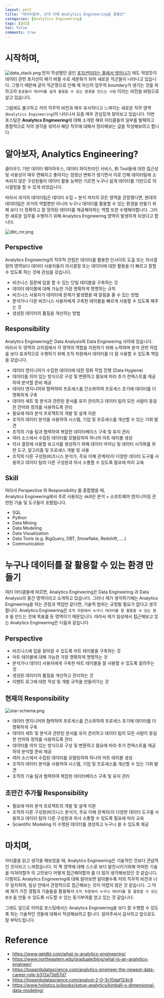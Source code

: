 ```yaml
---
layout: post
title: "데이터잡부, 근데 이제 Analytics Engineering을 곁들인"
categories: [Analytics Engineering]
tags: [글또]
toc: false
comments: true
---
```

# 시작하며,
![data_stack.png](https://miro.medium.com/max/1400/1*VME7n7__zjHBy1s-Y3TAHA.png)
먼저 작성했던 글인 [포지션이라는 틀에서 벗어나기](https://jongikp.github.io/%EB%82%98%EB%8A%94%20%EC%9D%B8%EA%B0%84%20%ED%8F%89%EC%96%91%EB%83%89%EB%A9%B4%EC%9D%B4%EB%8B%A4/2022/04/15/%ED%8F%AC%EC%A7%80%EC%85%98%EC%97%90%EC%84%9C-%EB%B2%97%EC%96%B4%EB%82%98%EA%B8%B0.html) 에도 적었듯이 데이터 관련 포지션이 해가 바뀔 수로 세분화가 되어 새로운 직군들이 나타나고 있습니다.
그렇기 때문에 굳이 직군명으로 인해 제 자신의 업무적 boundary가 생기는 것을 피하고자 `동료들이 데이터를 쉽게 활용할 수 있는 환경을 만드는 사람` 이라는 비전을 바탕으로 살고 있습니다.

그럼에도 불구하고 저의 직무적 비전과 매우 유사하다고 느껴지는 새로운 직무 영역(`Analytics Engineering`)이 나타나서 요즘 매우 관심있게 찾아보고 있습니다.
이번 포스팅은 **Analytics Engineering**에 대해 소개한 해외 아티클들의 일부를 발췌하고 종합적으로 저의 생각을 섞어서 해당 직무에 대해서 정리해보는 글을 작성해보려고 합니다.

# 알아보자, Analytics Engineering?
클라우드 기반 데이터 웨어하우스, 데이터 파이프라인 서비스, BI Tool들에 대한 접근성 및 사용성이 매우 편해지고 좋아지는 엄청난 변화가 생기면서 
이로 인해 데이터팀에 소속되지 않은 구성원들이 데이터 활용 능력만 기르면 누구나 쉽게 데이터를 기반으로 의사결정을 할 수 있게 되었습니다.

따라서 과거의 데이터팀은 데이터 수집 ~ 분석 까지의 모든 영역을 관장했다면, 현대의 데이터팀은 과거의 역할뿐만 아니라 누구나 데이터를 활용할 수 있는 환경을 만들기 위해 보다 더 정확하고 잘 정의된 데이터를 제공해야하는 역할 또한 수행해야합니다.
그러한 새로운 임무를 수행하기 위해 Analytics Engineering 영역이 발생하게 되었다고 합니다.

![dbt_rnr.png](https://www.getdbt.com/ui/img/guides/analytics-engineering/analytics-engineer-role.png)

## Perspective
Analytics Engineering의 직무적 관점은 데이터를 활용한 인사이트 도출 또는 의사결정의 영역보다 데이터 사용자들이 의사결정 또는 데이터에 대한 활용을 더 빠르고 잘할 수 있도록 하는 것에 관심을 갖습니다.
* 비즈니스 질문에 답을 할 수 있는 단일 테이블을 구축하는 것
* 데이터 테이블에 대해 가능한 가장 명확하게 명명하는 규칙
* 비즈니스 사용자가 데이터에 문제가 발생했을 때 알림을 줄 수 있는 방법
* 분석가나 다른 비즈니스 사용자에게 구축한 테이블을 빠르게 사용할 수 있도록 해주는 것
* 생성된 데이터의 품질을 개선하는 방법

## Responsibility
Analytics Engineering은 Data Analysis와 Data Engineering 사이에 있습니다.  
따라서 두 영역의 교차점에서 각 영역의 역할을 지원하기 위해 노력하며 분석 관련 작업을 보다 효과적으로 수행하기 위해 조직 차원에서 데이터를 더 잘 사용할 수 있도록 책임을 갖습니다.
* 데이터 엔지니어가 수집한 데이터에 대한 정화 작업 진행 (Data Hygiene)
* 데이터를 의미 있는 방식으로 구성 및 변환하고 필요에 따라 추가 컨텍스트를 제공하여 분석할 준비 제공
* 데이터 엔지니어와 협력하여 프로세스를 간소화하여 프로세스 초기에 데이터를 더 명확하게 구축
* 데이터 세트 및 분석과 관련된 문서를 유지 관리하고 데이터 팀의 모든 사람이 동일한 언어와 정의를 사용하도록 관리
* 필요에 따라 분석 프로젝트의 개발 및 설계 지원
* 조직이 데이터 분석을 사용하여 시스템, 기업 및 프로세스를 개선할 수 있는 기회 발견
* 조직의 기술 팀과 협력하여 복잡한 데이터베이스 구축 및 유지 관리
* 여러 소스에서 수집된 데이터를 모델링하여 하나의 마트 테이블 생성
* 의사 결정에 사용할 보고서를 생성하기 위해 데이터 마이닝 및 데이터 시각화를 위한 도구, 알고리즘 및 프로세스 개발 및 사용
* 조직의 다른 구성원(비즈니스 분석가, 주요 이해 관계자)이 다양한 데이터 도구를 사용하고 데이터 팀의 다른 구성원과 의사 소통할 수 있도록 필요에 따라 교육

## Skill
따라서 Perspective 와 Responsibility 를 종합했을 때,  
Analytics Engineering에서 주로 사용되는 skill은 분석 + 소프트웨어 엔지니어링 관련된 기술 및 도구들이 포함됩니다.
* SQL
* Python
* Data Mining
* Data Modeling
* Data Visualization
* Data Tools (e.g. BigQuery, DBT, Snowflake, Redshift, ....)
* Communication

# 누구나 데이터를 잘 활용할 수 있는 환경 만들기
여러 아티클들에 따르면, Analytics Engineering은 Data Engineering 과 Data Analysis의 중간 영역이라고 소개하고 있습니다.
그러나 제가 생각하기에는 Analytics Engineering을 하는 관점과 책임만 같다면, 기술적 범위는 규정될 필요가 없다고 생각합니다.
Analytics Engineering은 `조직 차원에서 누구나 데이터를 잘 활용할 수 있는 환경` 을 만드는 것에 목표를 둔 영역이기 때문입니다. 
따라서 제가 일상에서 접근해보고 있는 Analytics Engineering은 다음과 같습니다.

## Perspective
* 비즈니스에 답을 찾아갈 수 있도록 마트 테이블을 구축하는 것
* 마트 테이블에 대해 가능한 가장 명확하게 명명하는 것
* 분석가나 데이터 사용자에게 구축한 마트 테이블을 잘 사용할 수 있도록 알려주는 것
* 생성된 데이터의 품질을 개선하고 관리하는 것
* 이벤트 로그에 대한 작성 및 개발 규칙을 만들어가는 것

## 현재의 Responsibility
![star-schema.png](https://cdn.holistics.io/guidebook/star-schema.png)
* 데이터 엔지니어와 협력하여 프로세스를 간소화하여 프로세스 초기에 데이터를 더 명확하게 구축
* 데이터 세트 및 분석과 관련된 문서를 유지 관리하고 데이터 팀의 모든 사람이 동일한 언어와 정의를 사용하도록 관리
* 데이터를 의미 있는 방식으로 구성 및 변환하고 필요에 따라 추가 컨텍스트를 제공하여 분석할 준비 제공
* 여러 소스에서 수집된 데이터를 모델링하여 하나의 마트 테이블 생성
* 조직이 데이터 분석을 사용하여 시스템, 기업 및 프로세스를 개선할 수 있는 기회 발견
* 조직의 기술 팀과 협력하여 복잡한 데이터베이스 구축 및 유지 관리

## 조만간 추가될 Responsibility
* 필요에 따라 분석 프로젝트의 개발 및 설계 지원
* 조직의 다른 구성원(비즈니스 분석가, 주요 이해 관계자)이 다양한 데이터 도구를 사용하고 데이터 팀의 다른 구성원과 의사 소통할 수 있도록 필요에 따라 교육
* Scientific Modeling 이 수행된 데이터를 생성하고 누구나 쓸 수 있도록 제공

# 마치며,
아티클을 읽고 생각을 해보았을 때, Analytics Engineering은 기술적인 것보다 관념적인 것이라고 느껴졌습니다.
이 쪽 영역에 대해 스스로 보다 발전시키기위해 어떠한 기술을 익혀야할까 의 고민보다 어떻게 접근해야할까 를 더 많이 생각해보았던 것 같습니다.
다행히도 Analytics Engineering에 대해 알아보면 알아볼수록 저의 직무적 비전과 너무 일치하여, 일상 안에서 관점적으로 접근해보는 것이 어렵지 않은 것 같습니다.
그 덕에 제가 가진 경험과 기술들을 활용해서 `조직 차원에서 누구나 데이터를 잘 활용할 수 있는 환경` 을 만들 수 있도록 시도할 수 있는 동기부여를 얻고 있는 것 같습니다.

그래도 앞으로 이어갈 포스팅에서는 Analytics Engineering을 보다 잘 수행할 수 있도록 하는 기술적인 것들에 대해서 작성해보려고 합니다.
읽어주셔서 감사하고 앞으로도 잘 부탁드립니다.

# Reference
* <https://www.getdbt.com/what-is-analytics-engineering/>
* <https://www.northeastern.edu/graduate/blog/what-is-an-analytics-engineer/>
* <https://towardsdatascience.com/analytics-engineer-the-newest-data-career-role-b312a73d57d7>
* <https://towardsdatascience.com/analyst-2-0-3c10daf124c8>
* <https://www.holistics.io/books/setup-analytics/kimball-s-dimensional-data-modeling/>
